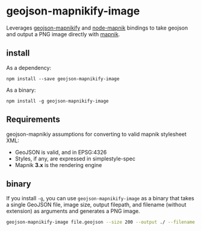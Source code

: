 # geojson-mapnikify-image

Leverages [geojson-mapnikify](https://github.com/mapbox/geojson-mapnikify) and [node-mapnik](https://github.com/mapnik/node-mapnik)
bindings to take geojson and output a PNG image directly with [mapnik](https://github.com/mapnik/mapnik).

## install

As a dependency:

    npm install --save geojson-mapnikify-image

As a binary:

    npm install -g geojson-mapnikify-image

## Requirements

geojson-mapnikiy assumptions for converting to valid mapnik stylesheet XML:

* GeoJSON is valid, and in EPSG:4326
* Styles, if any, are expressed in simplestyle-spec
* Mapnik **3.x** is the rendering engine

## binary

If you install `-g`, you can use `geojson-mapnikify-image` as a binary that takes
a single GeoJSON file, image size, output filepath, and filename (without extension) as arguments and generates a PNG image.

```bash
geojson-mapnikify-image file.geojson --size 200 --output ./ --filename my_map_name
```